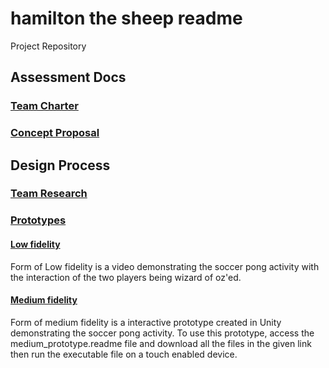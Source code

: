 # hamilton the sheep readme
Project Repository

## Assessment Docs

### [Team Charter](https://github.com/otili9890/hamilton-the-sheep/blob/master/Team%20Charter.docx)

### [Concept Proposal](https://github.com/otili9890/hamilton-the-sheep/blob/master/Concept%20Proposal.docx) 

## Design Process

### [Team Research](https://github.com/otili9890/hamilton-the-sheep/tree/master/research) 

### [Prototypes](https://github.com/otili9890/hamilton-the-sheep/tree/master/prototypes)

#### [Low fidelity](https://github.com/otili9890/hamilton-the-sheep/tree/master/prototypes/low%20fidelity) 
Form of Low fidelity is a video demonstrating the soccer pong activity with the interaction of the two players being wizard of oz'ed.
#### [Medium fidelity](https://github.com/otili9890/hamilton-the-sheep/tree/master/prototypes/medium%20fidelity) 
Form of medium fidelity is a interactive prototype created in Unity demonstrating the soccer pong activity. To use this 
prototype, access the medium_prototype.readme file and download all the files in the given link then run the executable file on a touch enabled device. 
